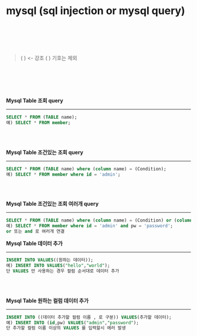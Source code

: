 # mysql (sql injection or mysql query)
<br><br><br><br>
> ( ) <- 강조 ( ) 기호는 제외

<br><br><br><br>

__Mysql Table 조회 query__
***

~~~~sql
SELECT * FROM (TABLE name);
예) SELECT * FROM member;
~~~~
<br><br>

__Mysql Table 조건있는 조회 query__
***

~~~~sql
SELECT * FROM (TABLE name) where (column name) = (Condition);
예) SELECT * FROM member where id = 'admin';
~~~~
<br><br>

__Mysql Table 조건있는 조회 여러개 query__
***

~~~~sql
SELECT * FROM (TABLE name) where (column name) = (Condition) or (column name) = (Condition) and (column name) = (Condition);
예) SELECT * FROM member where id = 'admin' and pw = 'password';
or 또는 and 로 여러개 연결
~~~~

__Mysql Table 데이터 추가__
***

~~~~sql
INSERT INTO VALUES((원하는 데이터));
예) INSERT INTO VALUES("hello","world");
단 VALUES 만 사용하는 경우 컬럼 순서대로 데이터 추가
~~~~
<br><br>

__Mysql Table 원하는 컬럼 데이터 추가__
***

~~~~sql
INSERT INTO ((데이터 추가할 컬럼 이름 , 로 구분)) VALUES(추가할 데이터);
예) INSERT INTO (id,pw) VALUES("admin","password");
단 추가할 컬럼 이름 이상의 VALUES 를 입력할시 에러 발생
~~~~
<br><br>
